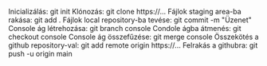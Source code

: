 Inicializálás:                      git init
Klónozás:                           git clone https://...
Fájlok staging area-ba rakása:      git add .
Fájlok local repository-ba tevése:  git commit -m "Üzenet"
Console ág létrehozása:             git branch console
Condole ágba átmenés:               git checkout console
Console ág összefűzése:             git merge console
Összekötés a github repository-val: git add remote origin https://...
Felrakás a githubra:                git push -u origin main